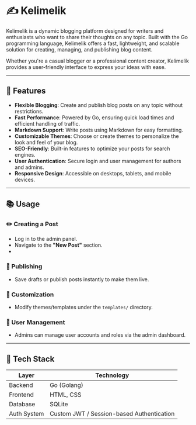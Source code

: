 # ✍️ Kelimelik

Kelimelik is a dynamic blogging platform designed for writers and enthusiasts who want to share their thoughts on any topic. Built with the Go programming language, Kelimelik offers a fast, lightweight, and scalable solution for creating, managing, and publishing blog content.

Whether you're a casual blogger or a professional content creator, Kelimelik provides a user-friendly interface to express your ideas with ease.

---

## 🚀 Features

- **Flexible Blogging**: Create and publish blog posts on any topic without restrictions.  
- **Fast Performance**: Powered by Go, ensuring quick load times and efficient handling of traffic.  
- **Markdown Support**: Write posts using Markdown for easy formatting.  
- **Customizable Themes**: Choose or create themes to personalize the look and feel of your blog.  
- **SEO-Friendly**: Built-in features to optimize your posts for search engines.  
- **User Authentication**: Secure login and user management for authors and admins.  
- **Responsive Design**: Accessible on desktops, tablets, and mobile devices.

---

## 📚 Usage

### ✏️ Creating a Post
- Log in to the admin panel.
- Navigate to the **"New Post"** section.
- 
### 🚀 Publishing
- Save drafts or publish posts instantly to make them live.

### 🎨 Customization
- Modify themes/templates under the `templates/` directory.

### 👥 User Management
- Admins can manage user accounts and roles via the admin dashboard.

---

## 🧱 Tech Stack
| Layer       | Technology                               |
|-------------|-----------------------------------------|
| Backend     | Go (Golang)                             |
| Frontend    | HTML, CSS                               |
| Database    | SQLite                                  |
| Auth System | Custom JWT / Session-based Authentication |

